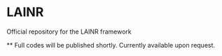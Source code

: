 # LAINR
Official repository for the LAINR framework

** Full codes will be published shortly. Currently available upon request.
